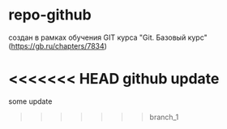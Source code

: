 # repo-github
создан в рамках обучения GIT курса "Git. Базовый курс" (https://gb.ru/chapters/7834)

<<<<<<< HEAD
github update
=======

some  update
>>>>>>> branch_1
